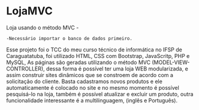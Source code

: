 # LojaMVC
 Loja usando o método MVC - 

	-Necessário importar o banco de dados primeiro.


Esse projeto foi o TCC do meu curso técnico de informática no IFSP de Caraguatatuba, foi utilizado HTML, CSS com Bootstrap, JavaScritp, PHP e MySQL, As páginas são geradas utilizando o método MVC (MODEL-VIEW-CONTROLLER), dessa forma é possível ter uma loja WEB modularizada, e assim construir sites dinâmicos que se constroem de acordo com a solicitação do cliente. Basta cadastramos novos produtos e ele automaticamente é colocado no site e no mesmo momento é possível pesquisá-lo na loja, também é possível atualizar e excluir um produto, outra funcionalidade interessante é a multilinguagem, (inglês e Português).

